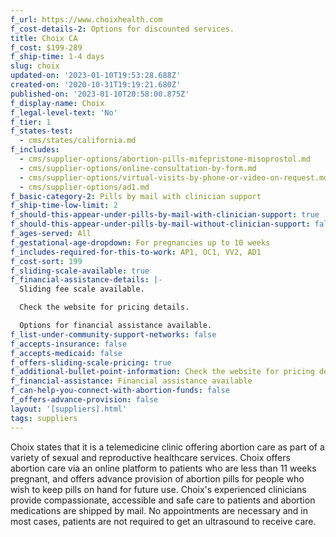 ```yaml
---
f_url: https://www.choixhealth.com
f_cost-details-2: Options for discounted services.
title: Choix CA
f_cost: $199-289
f_ship-time: 1-4 days
slug: choix
updated-on: '2023-01-10T19:53:28.688Z'
created-on: '2020-10-31T19:19:21.680Z'
published-on: '2023-01-10T20:58:00.875Z'
f_display-name: Choix
f_legal-level-text: 'No'
f_tier: 1
f_states-test:
  - cms/states/california.md
f_includes:
  - cms/supplier-options/abortion-pills-mifepristone-misoprostol.md
  - cms/supplier-options/online-consultation-by-form.md
  - cms/supplier-options/virtual-visits-by-phone-or-video-on-request.md
  - cms/supplier-options/ad1.md
f_basic-category-2: Pills by mail with clinician support
f_ship-time-low-limit: 2
f_should-this-appear-under-pills-by-mail-with-clinician-support: true
f_should-this-appear-under-pills-by-mail-without-clinician-support: false
f_ages-served: All
f_gestational-age-dropdown: For pregnancies up to 10 weeks
f_includes-required-for-this-to-work: AP1, OC1, VV2, AD1
f_cost-sort: 199
f_sliding-scale-available: true
f_financial-assistance-details: |-
  Sliding fee scale available.

  Check the website for pricing details.

  Options for financial assistance available.
f_list-under-community-support-networks: false
f_accepts-insurance: false
f_accepts-medicaid: false
f_offers-sliding-scale-pricing: true
f_additional-bullet-point-information: Check the website for pricing details
f_financial-assistance: Financial assistance available
f_can-help-you-connect-with-abortion-funds: false
f_offers-advance-provision: false
layout: '[suppliers].html'
tags: suppliers
---
```


Choix states that it is a telemedicine clinic offering abortion care as part of a variety of sexual and reproductive healthcare services. Choix offers abortion care via an online platform to patients who are less than 11 weeks pregnant, and offers advance provision of abortion pills for people who wish to keep pills on hand for future use. Choix's experienced clinicians provide compassionate, accessible and safe care to patients and abortion medications are shipped by mail. No appointments are necessary and in most cases, patients are not required to get an ultrasound to receive care.

‍
